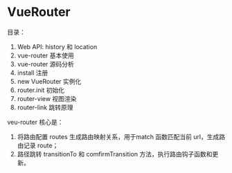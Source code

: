 # VueRouter

目录：
1. Web API: history 和 location
1. vue-router 基本使用
1. vue-router 源码分析
  1. install 注册
  1. new VueRouter 实例化
  1. router.init 初始化
  1. router-view 视图渲染
  1. router-link 跳转原理

veu-router 核心是：
1. 将路由配置 routes 生成路由映射关系，用于match 函数匹配当前 url，生成路由记录 route；
2. 路径跳转 transitionTo 和 comfirmTransition 方法，执行路由钩子函数和更新。

